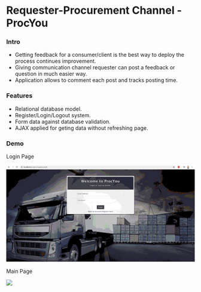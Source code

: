 <h1>Requester-Procurement Channel - ProcYou</h1>
<h3>Intro</h3>
<ul>
  <li>Getting feedback for a consumer/client is the best way to deploy the process continues improvement.</li>
  <li>Giving communication channel requester can post a feedback or question in much easier way. </li>
  <li>Application allows to comment each post and tracks posting time.</li>
</ul>
<h3>Features</h3>
<ul>
  <li>Relational database model.</li>
  <li>Register/Login/Logout system.</li>
  <li>Form data against database validation.</li>
  <li>AJAX applied for geting data without refreshing page.</li>
</ul>
<h3>Demo</h3>
<p>Login Page</p>
<img src="images/loginpage2.gif">
<p>Main Page</p>
<img src="images/procyou.gif">
